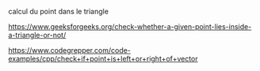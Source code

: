 calcul du point dans le triangle 

https://www.geeksforgeeks.org/check-whether-a-given-point-lies-inside-a-triangle-or-not/

https://www.codegrepper.com/code-examples/cpp/check+if+point+is+left+or+right+of+vector